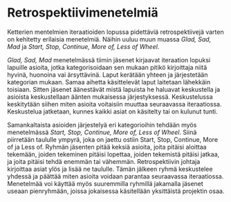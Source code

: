 # Retrospektiivimenetelmiä

Ketterien mentelmien iteraatioiden lopussa pidettäviä retrospektiivejä varten on kehitetty erilaisia menetelmiä. Näihin uuluu muun muassa *Glad, Sad, Mad* ja *Start, Stop, Continue, More of, Less of Wheel*.

*Glad, Sad, Mad* menetelmässä tiimin jäsenet kirjaavat iteraation lopuksi lapuille asioita, jotka kategorisoidaan sen mukaan pitikö kirjoittaja niitä hyvinä, huonoina vai ärsyttävinä.
Laput kerätään yhteen ja järjestetään kategorian mukaan. Samaa aihetta käsittelevät laput laitetaan lähekkäin toisiaan. Sitten jäsenet äänestävät mistä lapuista he haluavat keskustella ja asioista keskustellaan äänten mukaisessa järjestyksessä. Keskustelussa keskitytään siihen miten asioita voitaisiin muuttaa seuraavassa iteraatiossa. Keskustelua jatketaan, kunnes kaikki asiat on käsitelty tai on kulunut tunti.

Samankaltaista asioiden järjestelyä eri kategorioihin tehdään myös menetelmässä *Start, Stop, Continue, More of, Less of Wheel*. Siinä piirretään taululle ympyrä, joka on jaettu ostiin Start, Stop, Continue, More of ja Less of. Ryhmän jäsenten pitää keksiä asioita, joita pitäisi aloittaa tekemään, joiden tekeminen pitäisi lopettaa, joiden tekemistä pitäisi jatkaa, ja joita pitäisi tehdä enemmän tai vähemmän. Retrospektiivin johtaja kirjoittaa asiat ylös ja lisää ne taululle. Tämän jälkeen ryhmä keskustelee yhdessä ja päättää miten asioita voidaan parantaa seuraavassa iteraatiossa. Menetelmää voi käyttää myös suuremmilla ryhmillä jakamalla jäsenet useaan pienryhmään, joissa jokaisessa käsitellään yksittäistä projektin osaa.


 
